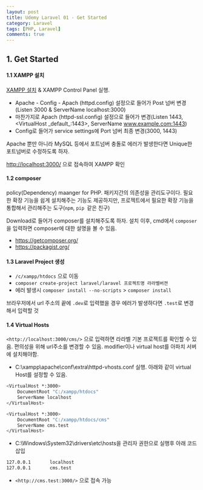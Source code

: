 ```yaml
---
layout: post
title: Udemy Laravel 01 - Get Started 
category: Laravel
tags: [PHP, Laravel]
comments: true
---
```


## 1. Get Started

#### 1.1 XAMPP 설치

[XAMPP 설치](<https://www.apachefriends.org/index.html>) & XAMPP Control Panel 실행. 

- Apache - Config - Apach (httpd.config) 설정으로 들어가 Post 넘버 변경(Listen 3000 & ServerName localhost:3000)
- 마찬가지로 Apach (httpd-ssl.config) 설정으로 들어가 변경(Listen 1443,  \<VirtualHost \_default_:1443>, ServerName www.example.com:1443)
- Config로 들어가 service settings에 Port 넘버 최종 변경(3000, 1443)

Apache 뿐만 아니라 MySQL 등에서 포트넘버 충돌로 에러가 발생한다면 Unique한 포트넘버로 수정하도록 하자.

<http://localhost:3000/> 으로 접속하여 XAMPP 확인



#### 1.2 composer

policy(Dependency) maanger for PHP. 패키지간의 의존성을 관리도구이다. 필요한 확장 기능을 쉽게 설치해주는 기능도 제공하지만, 프로젝트에서 필요한 확장 기능을 통합해서 관리해주는 도구(`npm`, `pip `같은 친구)

Download로 들어가 composer를 설치해주도록 하자. 설치 이후, cmd에서 `composer`을 입력하면 composer에 대한 설명을 볼 수 있음.

- <https://getcomposer.org/>
- <https://packagist.org/>



#### 1.3 Laravel Project 생성

- `/c/xampp/htdocs` 으로 이동
- `composer create-project laravel/laravel 프로젝트명 라라벨버젼 `
- 에러 발생시 `composer install --no-scripts`  > `composer install`

브라우저에서 url 주소의 끝에 `.dev`로 입력했을 경우 에러가 발생하다면 `.test`로 변경해서 입력할 것



#### 1.4 Virtual Hosts

`<http://localhost:3000/cms/>`  으로 입력하면 라라벨 기본 프로젝트를 확인할 수 있음. 편의성을 위해 url주소를 변경할 수 있음. modifier이나 virtual host를 아파치 서버에 설치해야함.

- C:\xampp\apache\conf\extra\httpd-vhosts.conf 실행. 아래와 같이 virtual Host를 설정할 수 있음.

```bash
<VirtualHost *:3000>
	DocumentRoot "C:/xampp/htdocs"
	ServerName localhost
</VirtualHost>

<VirtualHost *:3000>
	DocumentRoot "C:/xampp/htdocs/cms"
	ServerName cms.test
</VirtualHost>
```

- C:\Windows\System32\drivers\etc\hosts을 관리자 권한으로 실행후 아래 코드 삽입

```bash
127.0.0.1       localhost
127.0.0.1       cms.test
```

- `<http://cms.test:3000/>` 으로 접속 가능

